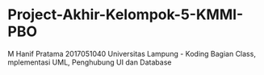 # Project-Akhir-Kelompok-5-KMMI-PBO
M Hanif Pratama 2017051040 Universitas Lampung - Koding Bagian Class, mplementasi UML, Penghubung UI dan Database
